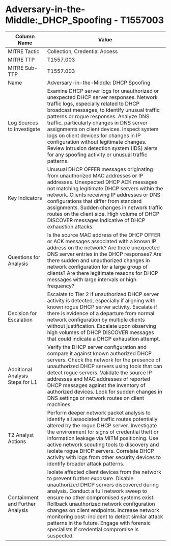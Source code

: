# Adversary-in-the-Middle:_DHCP_Spoofing - T1557003

| Column Name | Value |
|-------------|-------|
| MITRE Tactic | Collection, Credential Access |
| MITRE TTP | T1557.003 |
| MITRE Sub-TTP | T1557.003 |
| Name | Adversary-in-the-Middle: DHCP Spoofing |
| Log Sources to Investigate | Examine DHCP server logs for unauthorized or unexpected DHCP server responses. Network traffic logs, especially related to DHCP broadcast messages, to identify unusual traffic patterns or rogue responses. Analyze DNS traffic, particularly changes in DNS server assignments on client devices. Inspect system logs on client devices for changes in IP configuration without legitimate changes. Review intrusion detection system (IDS) alerts for any spoofing activity or unusual traffic patterns. |
| Key Indicators | Unusual DHCP OFFER messages originating from unauthorized MAC addresses or IP addresses. Unexpected DHCP ACK messages not matching legitimate DHCP servers within the network. Clients receiving IP addresses or DNS configurations that differ from standard assignments. Sudden changes in network traffic routes on the client side. High volume of DHCP DISCOVER messages indicative of DHCP exhaustion attacks. |
| Questions for Analysis | Is the source MAC address of the DHCP OFFER or ACK messages associated with a known IP address on the network? Are there unexpected DNS server entries in the DHCP responses? Are there sudden and unauthorized changes in network configuration for a large group of clients? Are there legitimate reasons for DHCP messages with large intervals or high frequency? |
| Decision for Escalation | Escalate to Tier 2 if unauthorized DHCP server activity is detected, especially if aligning with known rogue DHCP server activity. Escalate if there is evidence of a departure from normal network configuration by multiple clients without justification. Escalate upon observing high volumes of DHCP DISCOVER messages that could indicate a DHCP exhaustion attempt. |
| Additional Analysis Steps for L1 | Verify the DHCP server configuration and compare it against known authorized DHCP servers. Check the network for the presence of unauthorized DHCP servers using tools that can detect rogue servers. Validate the source IP addresses and MAC addresses of reported DHCP messages against the inventory of authorized devices. Look for sudden changes in DNS settings or network routes on client machines. |
| T2 Analyst Actions | Perform deeper network packet analysis to identify all associated traffic routes potentially altered by the rogue DHCP server. Investigate the environment for signs of credential theft or information leakage via MITM positioning. Use active network scouting tools to discovery and isolate rogue DHCP servers. Correlate DHCP activity with logs from other security devices to identify broader attack patterns. |
| Containment and Further Analysis | Isolate affected client devices from the network to prevent further exposure. Disable unauthorized DHCP servers discovered during analysis. Conduct a full network sweep to ensure no other compromised systems exist. Rollback unauthorized network configuration changes on client endpoints. Increase network monitoring post-incident to detect similar attack patterns in the future. Engage with forensic specialists if credential compromise is suspected. |
